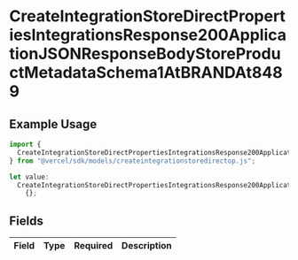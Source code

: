 # CreateIntegrationStoreDirectPropertiesIntegrationsResponse200ApplicationJSONResponseBodyStoreProductMetadataSchema1AtBRANDAt8489

## Example Usage

```typescript
import {
  CreateIntegrationStoreDirectPropertiesIntegrationsResponse200ApplicationJSONResponseBodyStoreProductMetadataSchema1AtBRANDAt8489,
} from "@vercel/sdk/models/createintegrationstoredirectop.js";

let value:
  CreateIntegrationStoreDirectPropertiesIntegrationsResponse200ApplicationJSONResponseBodyStoreProductMetadataSchema1AtBRANDAt8489 =
    {};
```

## Fields

| Field       | Type        | Required    | Description |
| ----------- | ----------- | ----------- | ----------- |